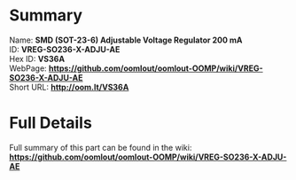 
Summary
=================
  
Name: __SMD (SOT-23-6) Adjustable Voltage Regulator 200 mA__    
ID: __VREG-SO236-X-ADJU-AE__   
Hex ID: __VS36A__   
WebPage: __https://github.com/oomlout/oomlout-OOMP/wiki/VREG-SO236-X-ADJU-AE__   
Short URL: __http://oom.lt/VS36A__   

Full Details
==========================
Full summary of this part can be found in the wiki:   
__https://github.com/oomlout/oomlout-OOMP/wiki/VREG-SO236-X-ADJU-AE__    

